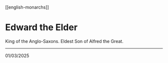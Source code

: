 [[english-monarchs]]

# Edward the Elder

King of the Anglo-Saxons. Eldest Son of Alfred the Great.

---

01/03/2025
